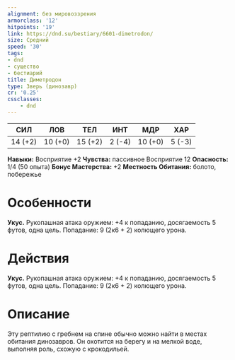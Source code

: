 ```yaml
---
alignment: без мировоззрения
armorclass: '12'
hitpoints: '19'
link: https://dnd.su/bestiary/6601-dimetrodon/
size: Средний
speed: '30'
tags:
- dnd
- существо
- бестиарий
title: Диметродон
type: Зверь (динозавр)
cr: '0.25'
cssclasses:
    - dnd
---
```



| СИЛ | ЛОВ | ТЕЛ | ИНТ | МДР | ХАР |
|---|---|---|---|---|---|
| 14 (+2) | 10 (+0) | 15 (+2) | 2 (-4) | 10 (+0) | 5 (-3) |
**Навыки:** Восприятие +2
**Чувства:** пассивное Восприятие 12
**Опасность:** 1/4 (50 опыта)
**Бонус Мастерства:** +2
**Местность Обитания:** болото, побережье


# Особенности
**Укус.** Рукопашная атака оружием: +4 к попаданию, досягаемость 5 футов, одна цель. Попадание: 9 (2к6 + 2) колющего урона.


# Действия
**Укус.** Рукопашная атака оружием: +4 к попаданию, досягаемость 5 футов, одна цель. Попадание: 9 (2к6 + 2) колющего урона.


# Описание
Эту рептилию с гребнем на спине обычно можно найти в местах обитания динозавров. Он охотится на берегу и на мелкой воде, выполняя роль, схожую с крокодильей.